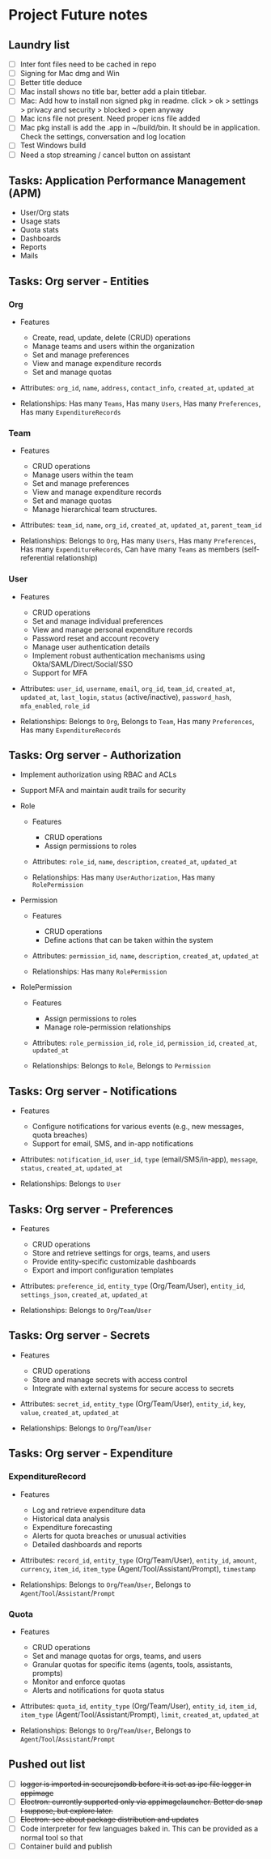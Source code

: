 # Project Future notes

## Laundry list

- [ ] Inter font files need to be cached in repo
- [ ] Signing for Mac dmg and Win
- [ ] Better title deduce
- [ ] Mac install shows no title bar, better add a plain titlebar.
- [ ] Mac: Add how to install non signed pkg in readme. click > ok > settings > privacy and security > blocked > open anyway
- [ ] Mac icns file not present. Need proper icns file added
- [ ] Mac pkg install is add the .app in ~/build/bin. It should be in application. Check the settings, conversation and log location
- [ ] Test Windows build
- [ ] Need a stop streaming / cancel button on assistant

## Tasks: Application Performance Management (APM)

- User/Org stats
- Usage stats
- Quota stats
- Dashboards
- Reports
- Mails

## Tasks: Org server - Entities

### Org

- Features

  - Create, read, update, delete (CRUD) operations
  - Manage teams and users within the organization
  - Set and manage preferences
  - View and manage expenditure records
  - Set and manage quotas

- Attributes: `org_id`, `name`, `address`, `contact_info`, `created_at`, `updated_at`
- Relationships: Has many `Teams`, Has many `Users`, Has many `Preferences`, Has many `ExpenditureRecords`

### Team

- Features

  - CRUD operations
  - Manage users within the team
  - Set and manage preferences
  - View and manage expenditure records
  - Set and manage quotas
  - Manage hierarchical team structures.

- Attributes: `team_id`, `name`, `org_id`, `created_at`, `updated_at`, `parent_team_id`
- Relationships: Belongs to `Org`, Has many `Users`, Has many `Preferences`, Has many `ExpenditureRecords`, Can have
  many `Teams` as members (self-referential relationship)

### User

- Features

  - CRUD operations
  - Set and manage individual preferences
  - View and manage personal expenditure records
  - Password reset and account recovery
  - Manage user authentication details
  - Implement robust authentication mechanisms using Okta/SAML/Direct/Social/SSO
  - Support for MFA

- Attributes: `user_id`, `username`, `email`, `org_id`, `team_id`, `created_at`, `updated_at`, `last_login`, `status`
  (active/inactive), `password_hash`, `mfa_enabled`, `role_id`
- Relationships: Belongs to `Org`, Belongs to `Team`, Has many `Preferences`, Has many `ExpenditureRecords`

## Tasks: Org server - Authorization

- Implement authorization using RBAC and ACLs
- Support MFA and maintain audit trails for security

- Role

  - Features

    - CRUD operations
    - Assign permissions to roles

  - Attributes: `role_id`, `name`, `description`, `created_at`, `updated_at`
  - Relationships: Has many `UserAuthorization`, Has many `RolePermission`

- Permission

  - Features

    - CRUD operations
    - Define actions that can be taken within the system

  - Attributes: `permission_id`, `name`, `description`, `created_at`, `updated_at`
  - Relationships: Has many `RolePermission`

- RolePermission

  - Features

    - Assign permissions to roles
    - Manage role-permission relationships

  - Attributes: `role_permission_id`, `role_id`, `permission_id`, `created_at`, `updated_at`
  - Relationships: Belongs to `Role`, Belongs to `Permission`

## Tasks: Org server - Notifications

- Features

  - Configure notifications for various events (e.g., new messages, quota breaches)
  - Support for email, SMS, and in-app notifications

- Attributes: `notification_id`, `user_id`, `type` (email/SMS/in-app), `message`, `status`, `created_at`, `updated_at`
- Relationships: Belongs to `User`

## Tasks: Org server - Preferences

- Features

  - CRUD operations
  - Store and retrieve settings for orgs, teams, and users
  - Provide entity-specific customizable dashboards
  - Export and import configuration templates

- Attributes: `preference_id`, `entity_type` (Org/Team/User), `entity_id`, `settings_json`, `created_at`, `updated_at`
- Relationships: Belongs to `Org`/`Team`/`User`

## Tasks: Org server - Secrets

- Features

  - CRUD operations
  - Store and manage secrets with access control
  - Integrate with external systems for secure access to secrets

- Attributes: `secret_id`, `entity_type` (Org/Team/User), `entity_id`, `key`, `value`, `created_at`, `updated_at`
- Relationships: Belongs to `Org`/`Team`/`User`

## Tasks: Org server - Expenditure

### ExpenditureRecord

- Features

  - Log and retrieve expenditure data
  - Historical data analysis
  - Expenditure forecasting
  - Alerts for quota breaches or unusual activities
  - Detailed dashboards and reports

- Attributes: `record_id`, `entity_type` (Org/Team/User), `entity_id`, `amount`, `currency`, `item_id`, `item_type`
  (Agent/Tool/Assistant/Prompt), `timestamp`
- Relationships: Belongs to `Org`/`Team`/`User`, Belongs to `Agent`/`Tool`/`Assistant`/`Prompt`

### Quota

- Features

  - CRUD operations
  - Set and manage quotas for orgs, teams, and users
  - Granular quotas for specific items (agents, tools, assistants, prompts)
  - Monitor and enforce quotas
  - Alerts and notifications for quota status

- Attributes: `quota_id`, `entity_type` (Org/Team/User), `entity_id`, `item_id`, `item_type`
  (Agent/Tool/Assistant/Prompt), `limit`, `created_at`, `updated_at`
- Relationships: Belongs to `Org`/`Team`/`User`, Belongs to `Agent`/`Tool`/`Assistant`/`Prompt`

## Pushed out list

- [ ] ~~logger is imported in securejsondb before it is set as ipc file logger in appimage~~
- [ ] ~~Electron: currently supported only via appimagelauncher. Better do snap I suppose, but explore later.~~
- [ ] ~~Electron: see about package distribution and updates~~
- [ ] Code interpreter for few languages baked in. This can be provided as a normal tool so that
- [ ] Container build and publish
